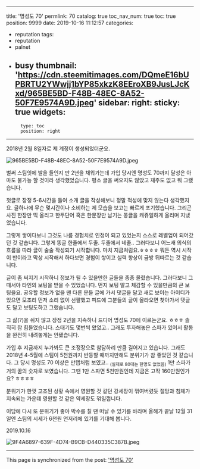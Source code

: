 
---
title: '명성도 70'
permlink: 70
catalog: true
toc_nav_num: true
toc: true
position: 9999
date: 2019-10-16 11:12:57
categories:
- reputation
tags:
- reputation
- palnet
- busy
thumbnail: 'https://cdn.steemitimages.com/DQmeE16bUPBRTU2YWwjj1bYP85xkzK8EEroXB9JusLJcKxd/965BE5BD-F48B-48EC-8A52-50F7E9574A9D.jpeg'
sidebar:
    right:
        sticky: true
widgets:
    -
        type: toc
        position: right
---


2018년 2월 8일자로 제 계정이 생성되었더군요. 

![965BE5BD-F48B-48EC-8A52-50F7E9574A9D.jpeg](https://cdn.steemitimages.com/DQmeE16bUPBRTU2YWwjj1bYP85xkzK8EEroXB9JusLJcKxd/965BE5BD-F48B-48EC-8A52-50F7E9574A9D.jpeg)

벌써 스팀잇에 발을 들인지 만 2년을 채워가는데 가입 당시엔 명성도 70까지 달성은 아마도 불가능 할 것이라 생각했었습니다. 평소 글을 써오지도 않았고 재주도 없고 뭐 그랬습니다.

첫글로 장정 5-6시간을 들여 소개 글을 작성해보니 정말 적성에 맞지 않는다 생각했지요. 글하나에 무슨 몇시간이나 소비하는 제 모습을 보고는 빠르게 포기했습니다. 그리곤 사진 한장만 띡 올리고 한두단어 혹은 한문장만 남기는 똥글을 캐쥬얼하게 올리며 지냈었습니다.

그렇게 쌓이다보니 그것도 나름 경험치로 인정이 되고 있었는지 스스로 레벨업이 되어갔던 것 같습니다. 그렇게 똥글 한줄에서 두줄. 두줄에서 네줄.. 그러다보니 어느새 의식의 흐름을 따라 글이 술술 작성되기 시작합니다. 마치 지금처럼요.ㅎㅎㅎㅎ 뭐든 역시 시작이 반이라고 막상 시작해서 하다보면 경험이 쌓이고 실력 향상이 금방 뒤따르는 것 같습니다. 

글이 좀 써지기 시작하니 정보가 될 수 있을만한 글들을 종종 올렸습니다. 그러다보니 그때서야 타인의 보팅을 받을 수 있었습니다. 먼지 보팅 말고 체감할 수 있을만큼의 큰 보팅을요. 공유할 정보가 없을 땐 다른 분들 글에 가서 댓글을 달고 새로 보이는 아이디가 있으면 모조리 먼저 소리 없이 선팔했고 피드에 그분들의 글이 올라오면 찾아가서 댓글도 달고 보팅도하고 그랬습니다. 

그 삶(?)을 쉬지 않고 장정 2년을 지속하니 드디어 명성도 70에 이르는군요. ㅎㅎㅎ 솔직히 참 힘들었습니다. 스태기도 몇번씩 왔었고.. 그래도 투자해놓은 스파가 있어서 활동을 완전히 내려놓게는 안됐습니다.

가입 후 지금까지 누가봐도 큰 조정장으로 참담하리 만큼 길어지고 있습니다. 그래도 2018년 4-5월에 스팀이 5천원까지 반등할 때까지만해도 분위기가 참 좋았던 것 같습니다. 그 당시 명성도 70 이상은 만랩처럼 보였고.. <sub>(실제로 80대는 한명도 없었음)</sub> 1만 스파가 거의 꿈의 숫자로 보였습니다. 그땐 1만 스파면 5천만원인데 지금은 고작 160만원인가요? ㅎㅎㅎㅎ 

분위기가 한껏 고조된 상황 속에서 영원할 것 같던 강세장이 꺾여버렸듯 절망과 침체가 지속되는 가운데 영원할 것 같은 약세장도 꺾일껍니다.

이담에 다시 또 분위기가 좋아 박수를 칠 땐 떠날 수 있기를 바라며 올해가 끝날 12월 31일엔 스팀의 시세가 6천원 언저리에 있기를 기대해 봅니다.

2019.10.16

![9F4A6897-639F-4D74-B9CB-D440335C387B.jpeg](https://ipfs.busy.org/ipfs/QmaWaspTVkeEd2adi7NsEDBexBdYXHucMrZoY59BTjNTD7)

- - -

This page is synchronized from the post: ['명성도 70'](https://steemit.com/@jaydih/70)
